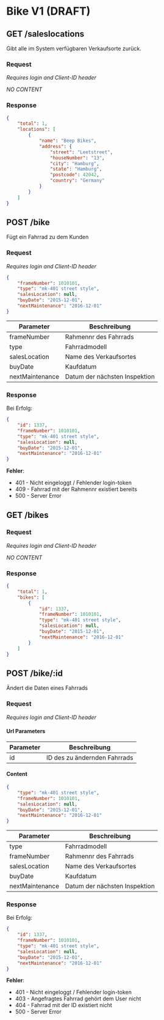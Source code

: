# Bike V1 (DRAFT)

## GET /saleslocations
Gibt alle im System verfügbaren Verkaufsorte zurück.

### Request

_Requires login and Client-ID header_

*NO CONTENT*

### Response
```json
{
    "total": 1,
    "locations": [
        {
            "name": "Beep Bikes",
            "address": {
                "street": "Leetstreet",
                "houseNumber": "13",
                "city": "Hamburg",
                "state": "Hamburg",
                "postcode": 42042,
                "country": "Germany"
            }
        }
    ]
}
```

## POST /bike

Fügt ein Fahrrad zu dem Kunden
### Request
_Requires login and Client-ID header_

```json
{
    "frameNumber": 1010101,
    "type": "mk-401 street style",
    "salesLocation": null,
    "buyDate": "2015-12-01",
    "nextMaintenance": "2016-12-01"
}
```

| Parameter       | Beschreibung |
|-----------------|--------------|
| frameNumber     | Rahmennr des Fahrrads |
| type            | Fahrradmodell |
| salesLocation    | Name des Verkaufsortes |
| buyDate         | Kaufdatum |
| nextMaintenance | Datum der nächsten Inspektion |

### Response
Bei Erfolg:

```json
{
    "id": 1337,
    "frameNumber": 1010101,
    "type": "mk-401 street style",
    "salesLocation": null,
    "buyDate": "2015-12-01",
    "nextMaintenance": "2016-12-01"
}
```

__Fehler__:
- 401 - Nicht eingeloggt / Fehlender login-token
- 409 - Fahrrad mit der Rahmennr existiert bereits
- 500 - Server Error

## GET /bikes
### Request
_Requires login and Client-ID header_

_NO CONTENT_

### Response
```json
{
    "total": 1,
    "bikes": [
        {
            "id": 1337,
            "frameNumber": 1010101,
            "type": "mk-401 street style",
            "salesLocation": null,
            "buyDate": "2015-12-01",
            "nextMaintenance": "2016-12-01"
        }
    ]
}
```

## POST /bike/:id

Ändert die Daten eines Fahrrads
### Request
_Requires login and Client-ID header_

#### Url Parameters
| Parameter  | Beschreibung |
|------------|--------------|
| id         | ID des zu ändernden Fahrrads |

#### Content
```json
{
    "type": "mk-401 street style",
    "frameNumber": 1010101,
    "salesLocation": null,
    "buyDate": "2015-12-01",
    "nextMaintenance": "2016-12-01"
}
```

| Parameter       | Beschreibung |
|-----------------|--------------|
| type            | Fahrradmodell |
| frameNumber     | Rahmennr des Fahrrads |
| salesLocation    | Name des Verkaufsortes |
| buyDate         | Kaufdatum |
| nextMaintenance | Datum der nächsten Inspektion |

### Response
Bei Erfolg:

```json
{
    "id": 1337,
    "frameNumber": 1010101,
    "type": "mk-401 street style",
    "salesLocation": null,
    "buyDate": "2015-12-01",
    "nextMaintenance": "2016-12-01"
}
```

__Fehler__:
- 401 - Nicht eingeloggt / Fehlender login-token
- 403 - Angefragtes Fahrrad gehört dem User nicht
- 404 - Fahrrad mit der ID existiert nicht
- 500 - Server Error
